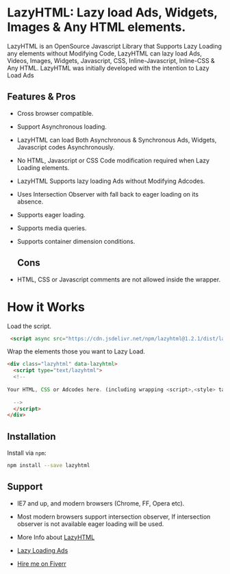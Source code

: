 # LazyHTML: Lazy load Ads, Widgets, Images & Any HTML elements.

LazyHTML is an OpenSource Javascript Library that Supports Lazy Loading any elements without Modifying Code, 
LazyHTML can lazy load Ads, Videos, Images, Widgets, Javascript, CSS, Inline-Javascript, Inline-CSS & Any HTML.
LazyHTML was initially developed with the intention to Lazy Load Ads

## Features & Pros

 - Cross browser compatible.
 - Support Asynchronous loading.
 - LazyHTML can load Both Asynchronous & Synchronous Ads, Widgets, Javascript codes Asynchronously. 
 - No HTML, Javascript or CSS Code modification required when Lazy Loading elements.
 - LazyHTML Supports lazy loading Ads without Modifying Adcodes.
 - Uses Intersection Observer with fall back to eager loading on its absence.
 - Supports eager loading.
 - Supports media queries.
 - Supports container dimension conditions. 




   ## Cons

  - HTML, CSS or Javascript comments are not allowed inside the wrapper.



# How it Works

Load the script.

```html
 <script async src="https://cdn.jsdelivr.net/npm/lazyhtml@1.2.1/dist/lazyhtml.min.js" crossorigin="anonymous" debug></script>
```



Wrap the elements those you want to Lazy Load.




```html
<div class="lazyhtml" data-lazyhtml>
  <script type="text/lazyhtml">
  <!--
  
Your HTML, CSS or Adcodes here. (including wrapping <script>,<style> tags)
  
  -->
  </script>
</div>
```



## Installation

Install via `npm`:

```bash
npm install --save lazyhtml
```



## Support

* IE7 and up, and modern browsers (Chrome, FF, Opera etc).
* Most modern browsers support intersection observer, If intersection observer is not available eager loading will be used.





* More Info about [LazyHTML ](https://www.guest.blog/post/12111/lazyhtml-a-break-through-in-lazyloading-elements/)
*  [Lazy Loading Ads ](https://www.guest.blog/post/12113/lazyload-ads/)
* [Hire me on Fiverr](https://www.fiverr.com/niresh12495)

